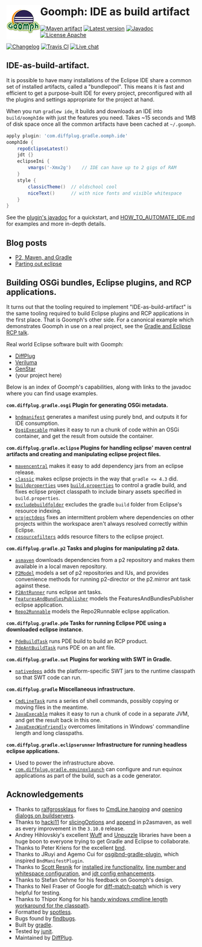 # <img align="left" src="images/goomph_logo.png"> Goomph: IDE as build artifact

<!---freshmark shields
output = [
	link(shield('Maven artifact', 'mavenCentral', '{{group}}:{{name}}', 'blue'), 'https://bintray.com/{{org}}/opensource/{{name}}/view'),
	link(shield('Latest version', 'latest', '{{stable}}', 'blue'), 'https://github.com/{{org}}/{{name}}/releases/latest'),
	link(shield('Javadoc', 'javadoc', 'OK', 'blue'), 'https://{{org}}.github.io/{{name}}/javadoc/{{stable}}/'),
	link(shield('License Apache', 'license', 'Apache', 'blue'), 'https://tldrlegal.com/license/apache-license-2.0-(apache-2.0)'),
	'',
	link(shield('Changelog', 'changelog', '{{version}}', 'brightgreen'), 'CHANGES.md'),
	link(image('Travis CI', 'https://travis-ci.org/{{org}}/{{name}}.svg?branch=master'), 'https://travis-ci.org/{{org}}/{{name}}'),
	link(shield('Live chat', 'gitter', 'live chat', 'brightgreen'), 'https://gitter.im/{{org}}/{{name}}')
	].join('\n');
-->
[![Maven artifact](https://img.shields.io/badge/mavenCentral-com.diffplug.gradle%3Agoomph-blue.svg)](https://bintray.com/diffplug/opensource/goomph/view)
[![Latest version](https://img.shields.io/badge/latest-3.17.4-blue.svg)](https://github.com/diffplug/goomph/releases/latest)
[![Javadoc](https://img.shields.io/badge/javadoc-OK-blue.svg)](https://diffplug.github.io/goomph/javadoc/3.17.4/)
[![License Apache](https://img.shields.io/badge/license-Apache-blue.svg)](https://tldrlegal.com/license/apache-license-2.0-(apache-2.0))

[![Changelog](https://img.shields.io/badge/changelog-3.17.4-brightgreen.svg)](CHANGES.md)
[![Travis CI](https://travis-ci.org/diffplug/goomph.svg?branch=master)](https://travis-ci.org/diffplug/goomph)
[![Live chat](https://img.shields.io/badge/gitter-live_chat-brightgreen.svg)](https://gitter.im/diffplug/goomph)
<!---freshmark /shields -->

<!---freshmark javadoc
output = prefixDelimiterReplace(input, 'https://{{org}}.github.io/{{name}}/javadoc/', '/', stable);
-->

## IDE-as-build-artifact.

It is possible to have many installations of the Eclipse IDE share a common set of installed artifacts, called a "bundlepool".  This means it is fast and efficient to get a purpose-built IDE for every project, preconfigured with all the plugins and settings appropriate for the project at hand.

When you run `gradlew ide`, it builds and downloads an IDE into `build/oomphIde` with just the features you need.  Takes ~15 seconds and 1MB of disk space once all the common artifacts have been cached at `~/.goomph`.

```groovy
apply plugin: 'com.diffplug.gradle.oomph.ide'
oomphIde {
	repoEclipseLatest()
	jdt {}
	eclipseIni {
		vmargs('-Xmx2g')    // IDE can have up to 2 gigs of RAM
	}
	style {
		classicTheme()  // oldschool cool
		niceText()      // with nice fonts and visible whitespace
	}
}
```

See the [plugin's javadoc](https://diffplug.github.io/goomph/javadoc/3.17.4/com/diffplug/gradle/oomph/OomphIdePlugin.html) for a quickstart, and [HOW_TO_AUTOMATE_IDE.md](HOW_TO_AUTOMATE_IDE.md) for examples and more in-depth details.

## Blog posts

- [P2, Maven, and Gradle](https://discuss.diffplug.com/t/p2-maven-and-gradle)
- [Parting out eclipse](https://discuss.diffplug.com/t/parting-out-eclipse)

## Building OSGi bundles, Eclipse plugins, and RCP applications.

It turns out that the tooling required to implement "IDE-as-build-artifact" is the same tooling required to build Eclipse plugins and RCP applications in the first place.  That is Goomph's other side.  For a canonical example which demonstrates Goomph in use on a real project, see the [Gradle and Eclipse RCP talk](https://github.com/diffplug/gradle_and_eclipse_rcp).

Real world Eclipse software built with Goomph:
- [DiffPlug](https://www.diffplug.com/)
- [Veriluma](https://veriluma.com/)
- [GenStar](https://github.com/ANRGenstar/genstar)
- (your project here)

Below is an index of Goomph's capabilities, along with links to the javadoc where you can find usage examples.

**`com.diffplug.gradle.osgi` Plugin for generating OSGi metadata.**

* [`bndmanifest`](https://diffplug.github.io/goomph/javadoc/3.17.4/com/diffplug/gradle/osgi/BndManifestPlugin.html) generates a manifest using purely bnd, and outputs it for IDE consumption.
* [`OsgiExecable`](https://diffplug.github.io/goomph/javadoc/3.17.4/com/diffplug/gradle/osgi/OsgiExecable.html) makes it easy to run a chunk of code within an OSGi container, and get the result from outside the container.

**`com.diffplug.gradle.eclipse` Plugins for handling eclipse' maven central artifacts and creating and manipulating eclipse project files.**

* [`mavencentral`](https://diffplug.github.io/goomph/javadoc/3.17.4/com/diffplug/gradle/eclipse/MavenCentralPlugin.html) makes it easy to add dependency jars from an eclipse release.
* [`classic`](https://diffplug.github.io/goomph/javadoc/3.17.4/com/diffplug/gradle/eclipse/GradleClassicPlugin.html) makes eclipse projects in the way that `gradle <= 4.3` did.
* [`buildproperties`](https://diffplug.github.io/goomph/javadoc/3.17.4/com/diffplug/gradle/eclipse/BuildPropertiesPlugin.html) uses [`build.properties`](https://help.eclipse.org/mars/index.jsp?topic=%2Forg.eclipse.pde.doc.user%2Fguide%2Ftools%2Feditors%2Fmanifest_editor%2Fbuild.htm) to control a gradle build, and fixes eclipse project classpath to include binary assets specified in `build.properties`.
* [`excludebuildfolder`](https://diffplug.github.io/goomph/javadoc/3.17.4/com/diffplug/gradle/eclipse/ExcludeBuildFolderPlugin.html) excludes the gradle `build` folder from Eclipse's resource indexing.
* [`projectdeps`](https://diffplug.github.io/goomph/javadoc/3.17.4/com/diffplug/gradle/eclipse/ProjectDepsPlugin.html) fixes an intermittent problem where dependencies on other projects within the workspace aren't always resolved correctly within Eclipse.
* [`resourcefilters`](https://diffplug.github.io/goomph/javadoc/3.17.4/com/diffplug/gradle/eclipse/ResourceFiltersPlugin.html) adds resource filters to the eclipse project.

**`com.diffplug.gradle.p2` Tasks and plugins for manipulating p2 data.**

* [`asmaven`](https://diffplug.github.io/goomph/javadoc/3.17.4/com/diffplug/gradle/p2/AsMavenPlugin.html) downloads dependencies from a p2 repository and makes them available in a local maven repository.
* [`P2Model`](https://diffplug.github.io/goomph/javadoc/3.17.4/com/diffplug/gradle/p2/P2Model.html) models a set of p2 repositories and IUs, and provides convenience methods for running p2-director or the p2.mirror ant task against these.
* [`P2AntRunner`](https://diffplug.github.io/goomph/javadoc/3.17.4/com/diffplug/gradle/p2/P2AntRunner.html) runs eclipse ant tasks.
* [`FeaturesAndBundlesPublisher`](https://diffplug.github.io/goomph/javadoc/3.17.4/com/diffplug/gradle/p2/FeaturesAndBundlesPublisher.html) models the FeaturesAndBundlesPublisher eclipse application.
* [`Repo2Runnable`](https://diffplug.github.io/goomph/javadoc/3.17.4/com/diffplug/gradle/p2/Repo2Runnable.html) models the Repo2Runnable eclipse application.

**`com.diffplug.gradle.pde` Tasks for running Eclipse PDE using a downloaded eclipse instance.**

* [`PdeBuildTask`](https://diffplug.github.io/goomph/javadoc/3.17.4/com/diffplug/gradle/pde/PdeBuildTask.html) runs PDE build to build an RCP product.
* [`PdeAntBuildTask`](https://diffplug.github.io/goomph/javadoc/3.17.4/com/diffplug/gradle/pde/PdeAntBuildTask.html) runs PDE on an ant file.

**`com.diffplug.gradle.swt` Plugins for working with SWT in Gradle.**

* [`nativedeps`](https://diffplug.github.io/goomph/javadoc/3.17.4/com/diffplug/gradle/swt/NativeDepsPlugin.html) adds the platform-specific SWT jars to the runtime classpath so that SWT code can run.

**`com.diffplug.gradle` Miscellaneous infrastructure.**

* [`CmdLineTask`](https://diffplug.github.io/goomph/javadoc/3.17.4/com/diffplug/gradle/CmdLineTask.html) runs a series of shell commands, possibly copying or moving files in the meantime.
* [`JavaExecable`](https://diffplug.github.io/goomph/javadoc/3.17.4/com/diffplug/gradle/JavaExecable.html) makes it easy to run a chunk of code in a separate JVM, and get the result back in this one.
* [`JavaExecWinFriendly`](https://diffplug.github.io/goomph/javadoc/3.17.4/com/diffplug/gradle/JavaExecWinFriendly.html) overcomes limitations in Windows' commandline length and long classpaths.

**`com.diffplug.gradle.eclipserunner` Infrastructure for running headless eclipse applications.**

* Used to power the infrastructure above.
* [`com.diffplug.gradle.equinoxlaunch`](https://diffplug.github.io/goomph/javadoc/3.17.4/com/diffplug/gradle/eclipserunner/EquinoxLaunchPlugin.html) can configure and run equinox applications as part of the build, such as a code generator.

<!---freshmark /javadoc -->

## Acknowledgements

* Thanks to [ralfgrossklaus](https://github.com/ralfgrossklaus) for fixes to [CmdLine hanging](https://github.com/diffplug/goomph/pull/50) and [opening dialogs on buildservers](https://github.com/diffplug/goomph/pull/49).
* Thanks to [hacki11](https://github.com/hacki11) for [slicingOptions](https://github.com/diffplug/goomph/pull/41) and [append](https://github.com/diffplug/goomph/pull/44) in p2asmaven, as well as every improvement in the `3.10.0` release.
* Andrey Hihlovskiy's excellent [Wuff](https://github.com/akhikhl/wuff) and [Unpuzzle](https://github.com/akhikhl/unpuzzle) libraries have been a huge boon to everyone trying to get Gradle and Eclipse to collaborate.
* Thanks to Peter Kriens for the excellent [bnd](https://github.com/bndtools/bnd).
* Thanks to JRuyi and Agemo Cui for [osgibnd-gradle-plugin](https://github.com/jruyi/osgibnd-gradle-plugin), which inspired `BndManifestPlugin`.
* Thanks to [Scott Resnik](https://github.com/scottresnik) for [installed jre functionality](https://github.com/diffplug/goomph/pull/16), [line number and whitespace configuration](https://github.com/diffplug/goomph/pull/20), and [jdt config enhancements](https://github.com/diffplug/goomph/pull/23).
* Thanks to Stefan Oehme for his feedback on Goomph's design.
* Thanks to Neil Fraser of Google for [diff-match-patch](https://code.google.com/p/google-diff-match-patch/) which is very helpful for testing.
* Thanks to Thipor Kong for his [handy windows cmdline length workaround for the classpath](https://discuss.gradle.org/t/javaexec-fails-for-long-classpaths-on-windows/15266).
* Formatted by [spotless](https://github.com/diffplug/spotless).
* Bugs found by [findbugs](https://findbugs.sourceforge.net/).
* Built by [gradle](https://gradle.org/).
* Tested by [junit](https://junit.org/).
* Maintained by [DiffPlug](https://www.diffplug.com/).
